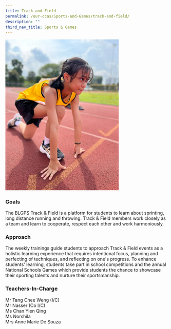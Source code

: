 ```yaml
---
title: Track and Field
permalink: /our-ccas/Sports-and-Games/track-and-field/
description: ""
third_nav_title: Sports & Games
---
```

<img src="/images/Track%20and%20Field1.jpg" 
     style="width:70%">
		 
### Goals

The BLGPS Track & Field is a platform for students to learn about sprinting, long distance running and throwing. Track & Field members work closely as a team and learn to cooperate, respect each other and work harmoniously.

  

### Approach

The weekly trainings guide students to approach Track & Field events as a holistic learning experience that requires intentional focus, planning and perfecting of techniques, and reflecting on one's progress. To enhance students' learning, students take part in school competitions and the annual National Schools Games which provide students the chance to showcase their sporting talents and nurture their sportsmanship.

  

### Teachers-In-Charge

Mr Tang Chee Weng (I/C)  <br>
Mr Nasser (Co I/C) <br>
Ms Chan Yien Qing <br>
Ms Norshila <br>
Mrs Anne Marie De Souza